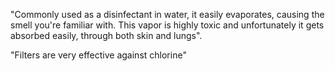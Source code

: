 "Commonly used as a disinfectant in water, it easily evaporates, causing the smell you're familiar with. This vapor is highly toxic and unfortunately it gets absorbed easily, through both skin and lungs".

"Filters are very effective against chlorine"


